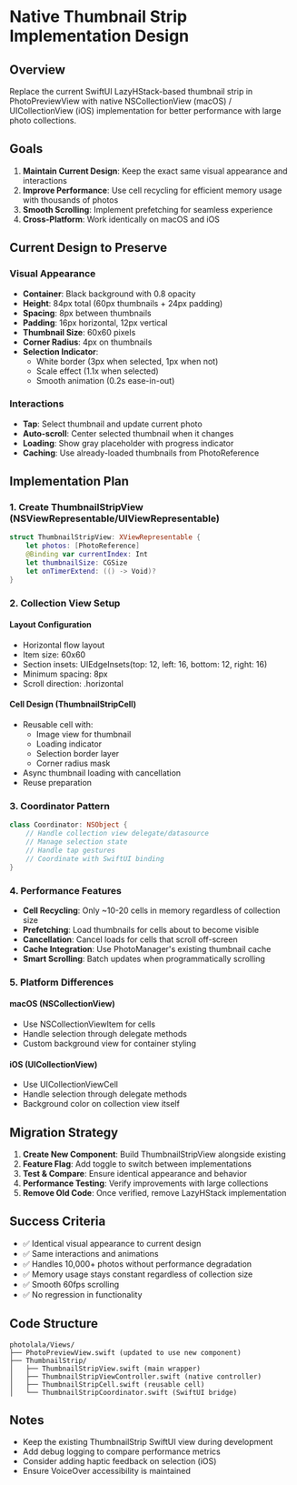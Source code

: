 # Native Thumbnail Strip Implementation Design

## Overview

Replace the current SwiftUI LazyHStack-based thumbnail strip in PhotoPreviewView with native NSCollectionView (macOS) / UICollectionView (iOS) implementation for better performance with large photo collections.

## Goals

1. **Maintain Current Design**: Keep the exact same visual appearance and interactions
2. **Improve Performance**: Use cell recycling for efficient memory usage with thousands of photos
3. **Smooth Scrolling**: Implement prefetching for seamless experience
4. **Cross-Platform**: Work identically on macOS and iOS

## Current Design to Preserve

### Visual Appearance
- **Container**: Black background with 0.8 opacity
- **Height**: 84px total (60px thumbnails + 24px padding)
- **Spacing**: 8px between thumbnails
- **Padding**: 16px horizontal, 12px vertical
- **Thumbnail Size**: 60x60 pixels
- **Corner Radius**: 4px on thumbnails
- **Selection Indicator**: 
  - White border (3px when selected, 1px when not)
  - Scale effect (1.1x when selected)
  - Smooth animation (0.2s ease-in-out)

### Interactions
- **Tap**: Select thumbnail and update current photo
- **Auto-scroll**: Center selected thumbnail when it changes
- **Loading**: Show gray placeholder with progress indicator
- **Caching**: Use already-loaded thumbnails from PhotoReference

## Implementation Plan

### 1. Create ThumbnailStripView (NSViewRepresentable/UIViewRepresentable)

```swift
struct ThumbnailStripView: XViewRepresentable {
    let photos: [PhotoReference]
    @Binding var currentIndex: Int
    let thumbnailSize: CGSize
    let onTimerExtend: (() -> Void)?
}
```

### 2. Collection View Setup

#### Layout Configuration
- Horizontal flow layout
- Item size: 60x60
- Section insets: UIEdgeInsets(top: 12, left: 16, bottom: 12, right: 16)
- Minimum spacing: 8px
- Scroll direction: .horizontal

#### Cell Design (ThumbnailStripCell)
- Reusable cell with:
  - Image view for thumbnail
  - Loading indicator
  - Selection border layer
  - Corner radius mask
- Async thumbnail loading with cancellation
- Reuse preparation

### 3. Coordinator Pattern

```swift
class Coordinator: NSObject {
    // Handle collection view delegate/datasource
    // Manage selection state
    // Handle tap gestures
    // Coordinate with SwiftUI binding
}
```

### 4. Performance Features

- **Cell Recycling**: Only ~10-20 cells in memory regardless of collection size
- **Prefetching**: Load thumbnails for cells about to become visible
- **Cancellation**: Cancel loads for cells that scroll off-screen
- **Cache Integration**: Use PhotoManager's existing thumbnail cache
- **Smart Scrolling**: Batch updates when programmatically scrolling

### 5. Platform Differences

#### macOS (NSCollectionView)
- Use NSCollectionViewItem for cells
- Handle selection through delegate methods
- Custom background view for container styling

#### iOS (UICollectionView)
- Use UICollectionViewCell
- Handle selection through delegate methods
- Background color on collection view itself

## Migration Strategy

1. **Create New Component**: Build ThumbnailStripView alongside existing
2. **Feature Flag**: Add toggle to switch between implementations
3. **Test & Compare**: Ensure identical appearance and behavior
4. **Performance Testing**: Verify improvements with large collections
5. **Remove Old Code**: Once verified, remove LazyHStack implementation

## Success Criteria

- ✅ Identical visual appearance to current design
- ✅ Same interactions and animations
- ✅ Handles 10,000+ photos without performance degradation
- ✅ Memory usage stays constant regardless of collection size
- ✅ Smooth 60fps scrolling
- ✅ No regression in functionality

## Code Structure

```
photolala/Views/
├── PhotoPreviewView.swift (updated to use new component)
├── ThumbnailStrip/
│   ├── ThumbnailStripView.swift (main wrapper)
│   ├── ThumbnailStripViewController.swift (native controller)
│   ├── ThumbnailStripCell.swift (reusable cell)
│   └── ThumbnailStripCoordinator.swift (SwiftUI bridge)
```

## Notes

- Keep the existing ThumbnailStrip SwiftUI view during development
- Add debug logging to compare performance metrics
- Consider adding haptic feedback on selection (iOS)
- Ensure VoiceOver accessibility is maintained